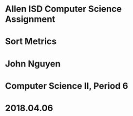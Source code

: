# Allen ISD Computer Science Assignment
# Sort Metrics
# John Nguyen
# Computer Science II, Period 6
# 2018.04.06
